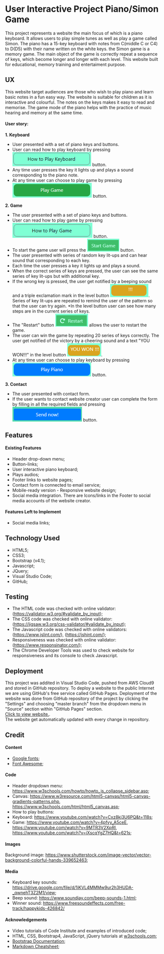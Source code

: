 # User Interactive Project Piano/Simon Game

This project represents a website the main focus of which is a piano keyboard. It allows users to play simple tunes as well as play a game called Simon.
The piano has a 15-key keyboard with notes from C(middle C or C4) to D(D5) with their name written on the white keys.
the Simon game is a memory game. The main object of the game is correctly repeat a sequence of keys, which become longer and longer with each level. 
This website built for educational, memory training and entertaiment purpose.

## UX

This website target audiences are those who wish to play piano and learn basic notes in a fun easy way. The website is suitable for children as it is interactive and colourful. The notes on the keys makes it easy to read and memorise. The game mode of the piano helps with the practice of music hearing and memory at the same time.

#### User story:
**1. Keyboard**
  * User presented with a set of piano keys and buttons.
  * User can read how to play keyboard by pressing !["How to play keyboard"](assets/images/how-piano.png) button.
  * Any time user presses the key it lights up and plays a sound corresponding to the piano note.
  * At any time user can choose to play game by pressing !["Play game"](assets/images/play-game.png) button.

**2. Game**
  * The user presented with a set of piano keys and buttons.
  * User can read how to play game by pressing !["How to play game"](assets/images/how-game.png) button.
  * To start the game user will press the !["Start Game"](assets/images/start-game.png) button.
  * The user presented with series of random key lit-ups and can hear sound that corresponding to each key.
  * Each time the user presses a key it lights up and plays a sound.
  * When the correct series of keys are pressed, the user can see the same series of key lit-ups but with additional key.
  * If the wrong key is pressed, the user get notified by a beeping sound and a triple exclamation mark in the level button ![text in a level button](assets/images/warning.png). 
  Series of key lit-ups are repeated to remind the user of the pattern so that the user can try again.
  *In the level button user can see how many steps are in the current series of keys.
  * The "Restart" button !["Restart" button](assets/images/restart.png) allows the user to restart the game.
  * The user can win the game by repeating 20 series of keys correctly. The user get notified of the victory by a cheering sound and a text "YOU WON!!!" in the level button !["You won!!!"](assets/images/you-won.png).
  *  At any time user can choose to play keyboard by pressing !["Play keyboard"](assets/images/play-piano.png) button. 

**3. Contact**
  * The user presented with contact form.
  * If the user wants to contact website creator user can complete the form by filling in all the required fields and pressing  !["Send now"](assets/images/send-now.png) button.
    
## Features

#### Existing Features

* Header drop-down menu;
* Button-links;
* User interactive piano keyboard;
* Plays audios;
* Footer links to website pages;
* Contact form is connected to email service;
* Mobile-ready version - Responsive website design;
* Social media integration.  There are Icons/links in the Footer to social media accounts of the website creator.


#### Features Left to Implement

* Social media links;

## Technology Used

* HTML5;
* CSS3;
* Bootstrap (v4.1);
* Javascript;  
* JQuery;
* Visual Studio Code;
* GitHub;

## Testing
* The HTML code was checked with online validator:(https://validator.w3.org/#validate_by_input);
* The CSS code was checked with online validator: (https://jigsaw.w3.org/css-validator/#validate_by_input);
* The Javascript code was checked with online validators: (https://www.jslint.com/), (https://jshint.com/);
* Responsiveness was checked with online validator: (https://www.responsinator.com/);
* The Chrome Developer Tools was used to check website for responsiveness and its console to check Javascript. 


## Deployment

This project was addited in Visual Studio Code, pushed from AWS Cloud9 and stored in GitHub repository. To deploy a website to the public Internet we are using GitHub's free service called GitHub Pages.
Deployment of the website was done from GitHub repository of the project by clicking the "Settings" and choosing "master branch" from the dropdown menu in "Source" section within "GitHub Pages" section.  
[Click to view website.](https://digitalis75.github.io/User-Interactive-Project-Piano-Simon-Game/).  
 The website get automatically updated with every change in repository. 

## Credit

#### Content
* [Google fonts](https://fonts.google.com/?category=Serif&query=roboto);  
* [Font Awesome](https://fontawesome.com/);

#### Code
* Header dropdown menu: https://www.w3schools.com/howto/howto_js_collapse_sidebar.asp;
* Canvas: https://www.w3resource.com/html5-canvas/html5-canvas-gradients-patterns.php, https://www.w3schools.com/html/html5_canvas.asp;
* How to play buttons:
* Keyboard: https://www.youtube.com/watch?v=Cxz8kj3U6PQ&t=118s;
* Game: https://www.youtube.com/watch?v=4pfvy_A5ceE, https://www.youtube.com/watch?v=9MTR3V2XpRI, https://www.youtube.com/watch?v=iXscqYgZ7HQ&t=621s;

#### Images
Background image: https://www.shutterstock.com/image-vector/vector-background-colorful-hands-339652463;
 

#### Media 
  * Keyboard key sounds: https://drive.google.com/file/d/1iKVL4MMMw9ur2h3HUDA-_qwnehT3Z2M1/view;
  * Beep sound: https://www.soundjay.com/beep-sounds-1.html;
  * Winner sound: https://www.freesoundeffects.com/free-track/happykids-426842/

#### Acknowledgements 
* Video tutorials of Code Institute and examples of introduced code;
* HTML, CSS, Bootstrap4, JavaScript, jQuery tutorials at [w3schools.com](https://w3schools.com/);  
* [Bootstrap Documentation](https://getbootstrap.com/docs/4.3/getting-started/introduction/);
* [Markdown Cheatsheet](https://github.com/adam-p/markdown-here/wiki/Markdown-Cheatsheet);
